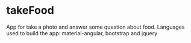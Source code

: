 # takeFood
App for take a photo and answer some question about food. Languages used to build the app: material-angular, bootstrap and jquery
